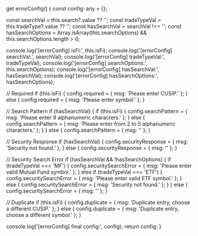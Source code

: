 get errorConfig() {
  const config: any = {};

  const searchVal = this.search?.value ?? '';
  const tradeTypeVal = this.tradeType?.value ?? '';
  const hasSearchVal = searchVal !== '';
  const hasSearchOptions = Array.isArray(this.searchOptions) && this.searchOptions.length > 0;

  console.log('[errorConfig] isFi:', this.isFi);
  console.log('[errorConfig] searchVal:', searchVal);
  console.log('[errorConfig] tradeTypeVal:', tradeTypeVal);
  console.log('[errorConfig] searchOptions:', this.searchOptions);
  console.log('[errorConfig] hasSearchVal:', hasSearchVal);
  console.log('[errorConfig] hasSearchOptions:', hasSearchOptions);

  // Required
  if (this.isFi) {
    config.required = { msg: 'Please enter CUSIP.' };
  } else {
    config.required = { msg: 'Please enter symbol.' };
  }

  // Search Pattern
  if (hasSearchVal) {
    if (this.isFi) {
      config.searchPattern = { msg: 'Please enter 9 alphanumeric characters.' };
    } else {
      config.searchPattern = { msg: 'Please enter from 2 to 5 alphanumeric characters.' };
    }
  } else {
    config.searchPattern = { msg: '' };
  }

  // Security Response
  if (hasSearchVal) {
    config.securityResponse = { msg: 'Security not found.' };
  } else {
    config.securityResponse = { msg: '' };
  }

  // Security Search Error
  if (hasSearchVal && !hasSearchOptions) {
    if (tradeTypeVal === 'MF') {
      config.securitySearchError = { msg: 'Please enter valid Mutual Fund symbol.' };
    } else if (tradeTypeVal === 'ETF') {
      config.securitySearchError = { msg: 'Please enter valid ETF symbol.' };
    } else {
      config.securitySearchError = { msg: 'Security not found.' };
    }
  } else {
    config.securitySearchError = { msg: '' };
  }

  // Duplicate
  if (this.isFi) {
    config.duplicate = { msg: 'Duplicate entry, choose a different CUSIP.' };
  } else {
    config.duplicate = { msg: 'Duplicate entry, choose a different symbol.' };
  }

  console.log('[errorConfig] final config:', config);
  return config;
}